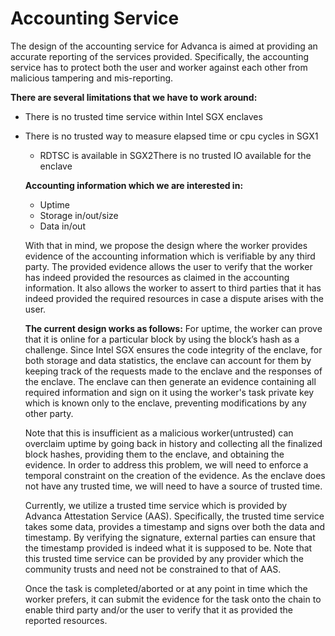 # Accounting Service

The design of the accounting service for Advanca is aimed at providing an accurate reporting of the services provided. Specifically, the accounting service has to protect both the user and worker against each other from malicious tampering and mis-reporting.

**There are several limitations that we have to work around:**

* There is no trusted time service within Intel SGX enclaves
* There is no trusted way to measure elapsed time or cpu cycles in SGX1
  * RDTSC is available in SGX2There is no trusted IO available for the enclave

  **Accounting information which we are interested in:**

  * Uptime
  * Storage in/out/size
  * Data in/out

  With that in mind, we propose the design where the worker provides evidence of the accounting information which is verifiable by any third party. The provided evidence allows the user to verify that the worker has indeed provided the resources as claimed in the accounting information. It also allows the worker to assert to third parties that it has indeed provided the required resources in case a dispute arises with the user.

  **The current design works as follows:**
  For uptime, the worker can prove that it is online for a particular block by using the block’s hash as a challenge. Since Intel SGX ensures the code integrity of the enclave, for both storage and data statistics, the enclave can account for them by keeping track of the requests made to the enclave and the responses of the enclave. The enclave can then generate an evidence containing all required information and sign on it using the worker's task private key which is known only to the enclave, preventing modifications by any other party. 

  Note that this is insufficient as a malicious worker(untrusted) can overclaim uptime by going back in history and collecting all the finalized block hashes, providing them to the enclave, and obtaining the evidence. In order to address this problem, we will need to enforce a temporal constraint on the creation of the evidence. As the enclave does not have any trusted time, we will need to have a source of trusted time. 

  Currently, we utilize a trusted time service which is provided by Advanca Attestation Service (AAS). Specifically, the trusted time service takes some data, provides a timestamp and signs over both the data and timestamp. By verifying the signature, external parties can ensure that the timestamp provided is indeed what it is supposed to be. Note that this trusted time service can be provided by any provider which the community trusts and need not be constrained to that of AAS.

  Once the task is completed/aborted or at any point in time which the worker prefers, it can submit the evidence for the task onto the chain to enable third party and/or the user to verify that it as provided the reported resources.
